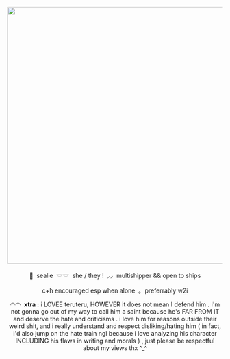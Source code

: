 <p align="center">
    <img src="https://file.garden/Z1OpYh3OMHUM4tMG/baking%20soda.png" width="700" height="600" />    
</p>

<p align="center">
    🦭 ‎ sealie ‎ 𓎟𓎟 ‎ she / they ! ‎ ⸝⸝ ‎ multishipper && open to ships
</p>
<p align="center">
    c+h encouraged esp when alone ‎ ｡ ‎ preferrably w2i
</p>
<p align="center">
    ◠◠ ‎ <b>xtra :</b> i LOVEE teruteru, HOWEVER it does not mean I defend him . I'm not gonna go out of my way to call him a saint because he's FAR FROM IT and deserve the hate and criticisms . i love him for reasons outside their weird shit, and i really understand and respect disliking/hating him ( in fact, i'd also jump on the hate train ngl because i love analyzing his character INCLUDING his flaws in writing and morals ) , just please be respectful about my views thx ^_^ 
</p>
